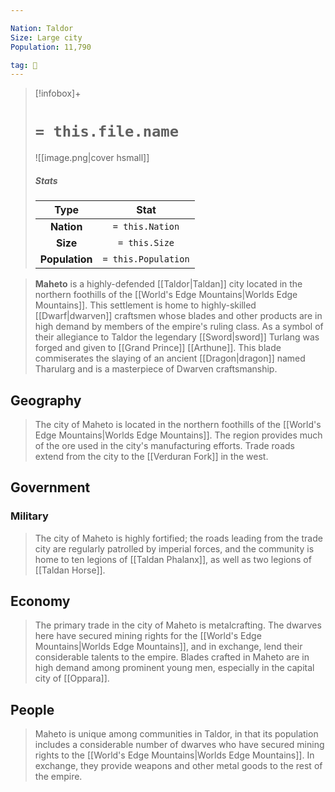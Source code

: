 ```yaml
---

Nation: Taldor
Size: Large city
Population: 11,790

tag: 🌃
---
```


> [!infobox]+
> #  `= this.file.name`
> ![[image.png|cover hsmall]]
> ##### Stats
> Type | Stat |
> :---:|:---:|
> **Nation** | `= this.Nation` |
> **Size** | `= this.Size` |
> **Population** | `= this.Population` |



> **Maheto** is a highly-defended [[Taldor|Taldan]] city located in the northern foothills of the [[World's Edge Mountains|Worlds Edge Mountains]]. This settlement is home to highly-skilled [[Dwarf|dwarven]] craftsmen whose blades and other products are in high demand by members of the empire's ruling class.
> As a symbol of their allegiance to Taldor the legendary [[Sword|sword]] Turlang was forged and given to [[Grand Prince]] [[Arthune]]. This blade commiserates the slaying of an ancient [[Dragon|dragon]] named Tharularg and is a masterpiece of Dwarven craftsmanship.



## Geography

> The city of Maheto is located in the northern foothills of the [[World's Edge Mountains|Worlds Edge Mountains]].  The region provides much of the ore used in the city's manufacturing efforts.  Trade roads extend from the city to the [[Verduran Fork]] in the west.


## Government


### Military

> The city of Maheto is highly fortified; the roads leading from the trade city are regularly patrolled by imperial forces, and the community is home to ten legions of [[Taldan Phalanx]], as well as two legions of [[Taldan Horse]].


## Economy

> The primary trade in the city of Maheto is metalcrafting. The dwarves here have secured mining rights for the [[World's Edge Mountains|Worlds Edge Mountains]], and in exchange, lend their considerable talents to the empire. Blades crafted in Maheto are in high demand among prominent young men, especially in the capital city of [[Oppara]].


## People

> Maheto is unique among communities in Taldor, in that its population includes a considerable number of dwarves who have secured mining rights to the [[World's Edge Mountains|Worlds Edge Mountains]]. In exchange, they provide weapons and other metal goods to the rest of the empire.








